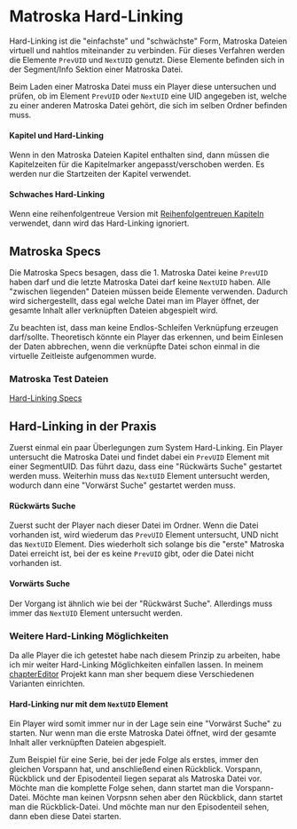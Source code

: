 # Matroska Hard-Linking
Hard-Linking ist die "einfachste" und "schwächste" Form, Matroska Dateien virtuell und nahtlos miteinander zu verbinden. Für dieses Verfahren werden die Elemente `PrevUID` und `NextUID` genutzt. Diese Elemente befinden sich in der Segment/Info Sektion einer Matroska Datei.

Beim Laden einer Matroska Datei muss ein Player diese untersuchen und prüfen, ob im Element `PrevUID` oder `NextUID` eine UID angegeben ist, welche zu einer anderen Matroska Datei gehört, die sich im selben Ordner befinden muss.

#### Kapitel und Hard-Linking
Wenn in den Matroska Dateien Kapitel enthalten sind, dann müssen die Kapitelzeiten für die Kapitelmarker angepasst/verschoben werden. Es werden nur die Startzeiten der Kapitel verwendet.

#### Schwaches Hard-Linking
Wenn eine reihenfolgentreue Version mit [Reihenfolgentreuen Kapiteln](OrderedChapters_ger.md) verwendet, dann wird das Hard-Linking ignoriert.

## Matroska Specs
Die Matroska Specs besagen, dass die 1. Matroska Datei keine `PrevUID` haben darf und die letzte Matroska Datei darf keine `NextUID` haben. Alle "zwischen liegenden" Dateien müssen beide Elemente verwenden.
Dadurch wird sichergestellt, dass egal welche Datei man im Player öffnet, der gesamte Inhalt aller verknüpften Dateien abgespielt wird.

Zu beachten ist, dass man keine Endlos-Schleifen Verknüpfung erzeugen darf/sollte. Theoretisch könnte ein Player das erkennen, und beim Einlesen der Daten abbrechen, wenn die verknüpfte Datei schon einmal in die virtuelle Zeitleiste aufgenommen wurde.

### Matroska Test Dateien
[Hard-Linking Specs](https://github.com/hubblec4/Matroska-Playback/blob/master/files/HardLinking/HardLinkingSpecs.zip)

## Hard-Linking in der Praxis
Zuerst einmal ein paar Überlegungen zum System Hard-Linking.
Ein Player untersucht die Matroska Datei und findet dabei ein `PrevUID` Element mit einer SegmentUID. Das führt dazu, dass eine "Rückwärts Suche" gestartet werden muss. Weiterhin muss das `NextUID` Element untersucht werden, wodurch dann eine "Vorwärst Suche" gestartet werden muss.

#### Rückwärts Suche
Zuerst sucht der Player nach dieser Datei im Ordner. Wenn die Datei vorhanden ist, wird wiederum das `PrevUID` Element untersucht, UND nicht das `NextUID` Element. Dies wiederholt sich solange bis die "erste" Matroska Datei erreicht ist, bei der es keine `PrevUID` gibt, oder die Datei nicht vorhanden ist.

#### Vorwärts Suche
Der Vorgang ist ähnlich wie bei der "Rückwärst Suche". Allerdings muss immer das `NextUID` Element untersucht werden.

### Weitere Hard-Linking Möglichkeiten
Da alle Player die ich getestet habe nach diesem Prinzip zu arbeiten, habe ich mir weiter Hard-Linking Möglichkeiten einfallen lassen. In meinem [chapterEditor](https://forum.doom9.org/showthread.php?t=169984) Projekt kann man sher bequem diese Verschiedenen Varianten einrichten.

#### Hard-Linking nur mit dem `NextUID` Element
Ein Player wird somit immer nur in der Lage sein eine "Vorwärst Suche" zu starten. Nur wenn man die erste Matroska Datei öffnet, wird der gesamte Inhalt aller verknüpften Dateien abgespielt.

Zum Beispiel für eine Serie, bei der jede Folge als erstes, immer den gleichen Vorspann hat, und anschließend einen Rückblick. Vorspann, Rückblick und der Episodenteil liegen separat als Matroska Datei vor. Möchte man die komplette Folge sehen, dann startet man die Vorspann-Datei. Möchte man keinen Vorpsnn sehen aber den Rückblick, dann startet man die Rückblick-Datei. Und möchte man nur den Episodenteil sehen, dann eben diese Datei starten.